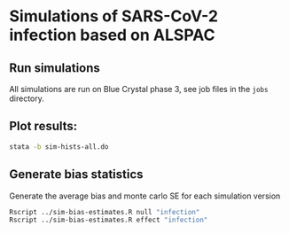 

# Simulations of SARS-CoV-2 infection based on ALSPAC


## Run simulations

All simulations are run on Blue Crystal phase 3, see job files in the `jobs` directory.



## Plot results:

```bash
stata -b sim-hists-all.do
```



## Generate bias statistics


Generate the average bias and monte carlo SE for each simulation version

```bash
Rscript ../sim-bias-estimates.R null "infection"
Rscript ../sim-bias-estimates.R effect "infection"
```

